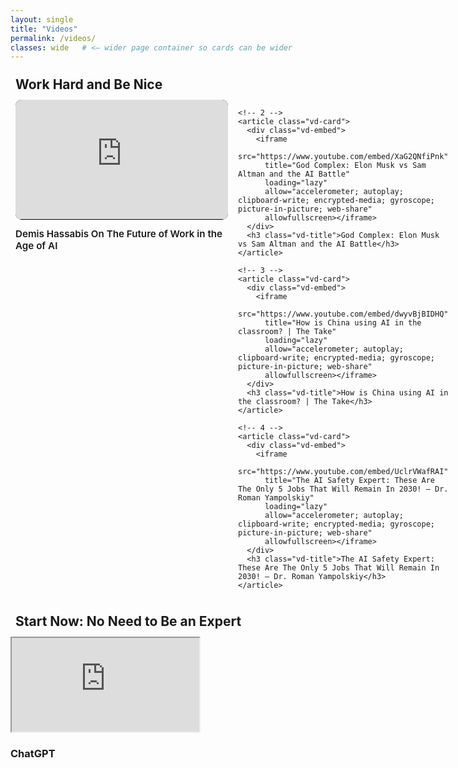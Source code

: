 ```yaml
---
layout: single
title: "Videos"
permalink: /videos/
classes: wide   # <— wider page container so cards can be wider
---
```


<!-- Page-scoped styles with high specificity + !important -->
<style>
  /* Scope everything to this page only */
  #videos-page .vd-grid{
    display:grid !important;
    gap:1rem !important;
    align-items:start !important;
    grid-template-columns:1fr !important;                /* 1 col mobile */
    max-width:1180px !important;                         /* narrower container */
    margin-inline:auto !important;
    padding-inline:8px !important;
  }
  @media (min-width:768px){
    #videos-page .vd-grid{ grid-template-columns:repeat(2, minmax(340px, 1fr)) !important; }
  }
  @media (min-width:1100px){
    /* EXACTLY 3 columns, each narrower than before */
    #videos-page .vd-grid{ grid-template-columns:repeat(3, minmax(360px, 1fr)) !important; }
  }
  @media (min-width:1400px){
    #videos-page .vd-grid{ grid-template-columns:repeat(3, minmax(360px, 1fr)) !important; } /* lock at 3 */
  }

  /* Standard shape; not tall */
  #videos-page .vd-embed{
    position:relative !important;
    width:100% !important;
    aspect-ratio:16 / 9 !important;                      /* back to 16:9 */
    min-height:150px !important;                         /* keeps it from feeling tall */
    overflow:hidden !important;
    border-radius:.6rem !important;
    background:#000 !important;
  }
  #videos-page .vd-embed iframe{
    position:absolute !important;
    inset:0 !important;
    width:100% !important;
    height:100% !important;
    border:0 !important;
    display:block !important;
  }

  #videos-page .vd-card{ display:flex !important; flex-direction:column !important; gap:.5rem !important; }
  #videos-page h3.vd-title{ margin:.35rem 0 .1rem !important; font-weight:600 !important; font-size:.95rem !important; line-height:1.25 !important; }
</style>

<section id="videos-page">
  <!-- Section heading for the first grid -->
  <h2 style="max-width:1180px;margin:1.5rem auto .75rem;padding-inline:8px;">Work Hard and Be Nice</h2>

  <div class="vd-grid">
    <!-- 1 -->
    <article class="vd-card">
      <div class="vd-embed">
        <iframe
          src="https://www.youtube.com/embed/CRraHg4Ks_g"
          title="Demis Hassabis On The Future of Work in the Age of AI"
          loading="lazy"
          allow="accelerometer; autoplay; clipboard-write; encrypted-media; gyroscope; picture-in-picture; web-share"
          allowfullscreen></iframe>
      </div>
      <h3 class="vd-title">Demis Hassabis On The Future of Work in the Age of AI</h3>
    </article>

    <!-- 2 -->
    <article class="vd-card">
      <div class="vd-embed">
        <iframe
          src="https://www.youtube.com/embed/XaG2QNfiPnk"
          title="God Complex: Elon Musk vs Sam Altman and the AI Battle"
          loading="lazy"
          allow="accelerometer; autoplay; clipboard-write; encrypted-media; gyroscope; picture-in-picture; web-share"
          allowfullscreen></iframe>
      </div>
      <h3 class="vd-title">God Complex: Elon Musk vs Sam Altman and the AI Battle</h3>
    </article>

    <!-- 3 -->
    <article class="vd-card">
      <div class="vd-embed">
        <iframe
          src="https://www.youtube.com/embed/dwyvBjBIDHQ"
          title="How is China using AI in the classroom? | The Take"
          loading="lazy"
          allow="accelerometer; autoplay; clipboard-write; encrypted-media; gyroscope; picture-in-picture; web-share"
          allowfullscreen></iframe>
      </div>
      <h3 class="vd-title">How is China using AI in the classroom? | The Take</h3>
    </article>

    <!-- 4 -->
    <article class="vd-card">
      <div class="vd-embed">
        <iframe
          src="https://www.youtube.com/embed/UclrVWafRAI"
          title="The AI Safety Expert: These Are The Only 5 Jobs That Will Remain In 2030! — Dr. Roman Yampolskiy"
          loading="lazy"
          allow="accelerometer; autoplay; clipboard-write; encrypted-media; gyroscope; picture-in-picture; web-share"
          allowfullscreen></iframe>
      </div>
      <h3 class="vd-title">The AI Safety Expert: These Are The Only 5 Jobs That Will Remain In 2030! — Dr. Roman Yampolskiy</h3>
    </article>
  </div>
</section>

<!-- Second section -->
<section id="videos-chatgpt">
  <h2 style="max-width:1180px;margin:1.5rem auto .75rem;padding-inline:8px;">Start Now: No Need to Be an Expert</h2>
  <div class="vd-grid">
    <article class="vd-card">
      <div class="vd-embed">
        <iframe
          src="https://www.youtube.com/embed/GX5bPMa6ixI"
          title="ChatGPT — YouTube"
          loading="lazy"
          allow="accelerometer; autoplay; clipboard-write; encrypted-media; gyroscope; picture-in-picture; web-share"
          allowfullscreen></iframe>
      </div>
      <h3 class="vd-title">ChatGPT</h3>
    </article>
  </div>
</section>
